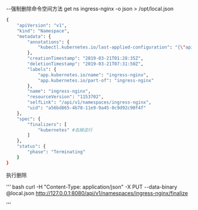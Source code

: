 
--强制删除命令空间方法
get ns ingress-nginx -o json > /opt/local.json
``` bash 
{
    "apiVersion": "v1",
    "kind": "Namespace",
    "metadata": {
        "annotations": {
            "kubectl.kubernetes.io/last-applied-configuration": "{\"apiVersion\":\"v1\",\"kind\":\"Namespace\",\"metadata\":{\"annotations\":{},\"labels\":{\"app.kubernetes.io/name\":\"ingress-nginx\",\"app.kubernetes.io/part-of\":\"ingress-nginx\"},\"name\":\"ingress-nginx\"}}\n"
        },
        "creationTimestamp": "2019-03-21T01:28:35Z",
        "deletionTimestamp": "2019-03-21T07:31:50Z",
        "labels": {
            "app.kubernetes.io/name": "ingress-nginx",
            "app.kubernetes.io/part-of": "ingress-nginx"
        },
        "name": "ingress-nginx",
        "resourceVersion": "1153702",
        "selfLink": "/api/v1/namespaces/ingress-nginx",
        "uid": "a56bd865-4b78-11e9-9a45-0c9d92c90f4f"
    },
    "spec": {
        "finalizers": [
            "kubernetes" #去掉这行
        ]
    },
    "status": {
        "phase": "Terminating"
    }
}
```

执行删除

''' bash
curl -H "Content-Type: application/json" -X PUT --data-binary @local.json http://127.0.0.1:8080/api/v1/namespaces/ingress-nginx/finalize

'''
